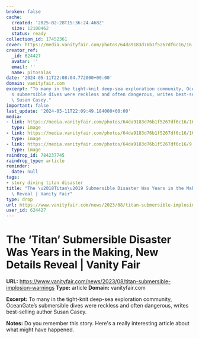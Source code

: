 ```yaml
---
broken: false
cache:
  created: '2025-02-28T15:36:24.468Z'
  size: 12100462
  status: ready
collection_id: 17452361
cover: https://media.vanityfair.com/photos/64da9183d76b1f5267df6c16/16:9/w_1280,c_limit/VF_1023_Titan_opener.jpg
creator_ref:
  _id: 624427
  avatar: ''
  email: ''
  name: pitosalas
date: '2024-05-11T22:08:04.772000+00:00'
domain: vanityfair.com
excerpt: "To many in the tight-knit deep-sea exploration community, OceanGate\u2019\
  s submersible dives were reckless and often dangerous, writes best-selling author\
  \ Susan Casey."
important: false
last_update: '2024-05-11T22:09:49.184000+00:00'
media:
- link: https://media.vanityfair.com/photos/64da9183d76b1f5267df6c16/16:9/w_1280,c_limit/VF_1023_Titan_opener.jpg
  type: image
- link: https://media.vanityfair.com/photos/64da9183d76b1f5267df6c16/16:9/w_1280,c_limit/VF_1023_Titan_opener.jpg?mbid=social_retweet
  type: image
- link: https://media.vanityfair.com/photos/64da9183d76b1f5267df6c16/9:16/w_765,h_1360,c_limit/VF_1023_Titan_opener.jpg
  type: image
raindrop_id: 784237745
raindrop_type: article
reminder:
  date: null
tags:
- story diving titan disaster
title: "The \u2018Titan\u2019 Submersible Disaster Was Years in the Making, New Details\
  \ Reveal | Vanity Fair"
type: drop
url: https://www.vanityfair.com/news/2023/08/titan-submersible-implosion-warnings
user_id: 624427
---
```


# The ‘Titan’ Submersible Disaster Was Years in the Making, New Details Reveal | Vanity Fair

**URL:** https://www.vanityfair.com/news/2023/08/titan-submersible-implosion-warnings
**Type:** article
**Domain:** vanityfair.com

**Excerpt:** To many in the tight-knit deep-sea exploration community, OceanGate’s submersible dives were reckless and often dangerous, writes best-selling author Susan Casey.

**Notes:**
Do you remember this story. Here's a really interesting article about what might have happened.

